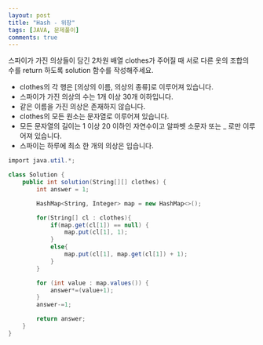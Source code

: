 ```yaml
---
layout: post
title: "Hash - 위장"
tags: [JAVA, 문제풀이]
comments: true
---
```


스파이가 가진 의상들이 담긴 2차원 배열 clothes가 주어질 때 서로 다른 옷의 조합의 수를 return 하도록 solution 함수를 작성해주세요.

* clothes의 각 행은 [의상의 이름, 의상의 종류]로 이루어져 있습니다.
* 스파이가 가진 의상의 수는 1개 이상 30개 이하입니다.
* 같은 이름을 가진 의상은 존재하지 않습니다.
* clothes의 모든 원소는 문자열로 이루어져 있습니다.
* 모든 문자열의 길이는 1 이상 20 이하인 자연수이고 알파벳 소문자 또는 _ 로만 이루어져 있습니다.
* 스파이는 하루에 최소 한 개의 의상은 입습니다.

```cs
import java.util.*;

class Solution {
    public int solution(String[][] clothes) {
        int answer = 1;

        HashMap<String, Integer> map = new HashMap<>();

        for(String[] cl : clothes){
            if(map.get(cl[1]) == null) {
                map.put(cl[1], 1);
            }
            else{
                map.put(cl[1], map.get(cl[1]) + 1);
            }
        }

        for (int value : map.values()) {
            answer*=(value+1);
        }
        answer-=1;

        return answer;
    }
}
```
